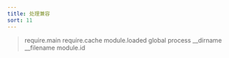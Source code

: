 ```yaml
---
title: 处理兼容
sort: 11
---
```


> require.main
> require.cache
> module.loaded
> global
> process
> __dirname
> __filename
> module.id
